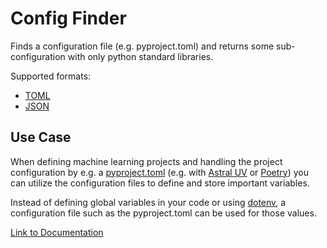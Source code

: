 # Config Finder
Finds a configuration file (e.g. pyproject.toml) and returns some sub-configuration with only python standard libraries.


Supported formats:

* [TOML](https://en.wikipedia.org/wiki/TOML)
* [JSON](https://en.wikipedia.org/wiki/JSON)


## Use Case
When defining machine learning projects and handling the project configuration by e.g. a [pyproject.toml](https://packaging.python.org/en/latest/guides/writing-pyproject-toml/) (e.g. with [Astral UV](https://docs.astral.sh/uv/) or  [Poetry](https://python-poetry.org/)) you can utilize the configuration files to define and store important variables.

Instead of defining global variables in your code or using [dotenv](https://pypi.org/project/python-dotenv/), a configuration file such as the pyproject.toml can be used for those values.

[Link to Documentation](https://fabfabi.github.io/configfinder/)